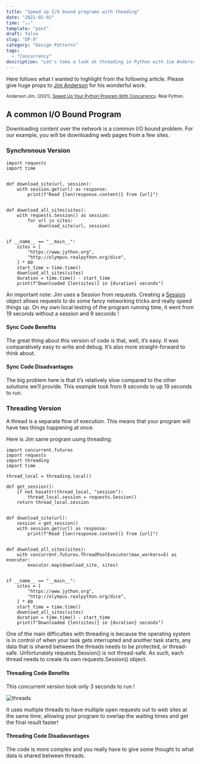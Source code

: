 ```yaml
---
title: "Speed up I/O bound programs with theading"
date: "2021-02-02"
time: "☕️☕️"
template: "post"
draft: false
slug: "DP-9"
category: "Design Patterns"
tags:
  - "Concurrency"
description: "Let's take a look at threading in Python with Jim Anderson"
---
```


Here follows what I wanted to highlight from the following article. Please give huge props to [Jim Anderson](https://realpython.com/team/janderson/) for his wonderful work.

<sub>Anderson Jim, (2021), [Speed Up Your Python Program With Concurrency](https://realpython.com/python-concurrency/#when-is-concurrency-useful). Real Python.</sub>

## A common I/O Bound Program

Downloading content over the network is a common I/O bound problem. For our example, you will be downloading web pages from a few sites.

### Synchronous Version

```
import requests
import time


def download_site(url, session):
    with session.get(url) as response:
        print(f"Read {len(response.content)} from {url}")


def download_all_sites(sites):
    with requests.Session() as session:
        for url in sites:
            download_site(url, session)


if __name__ == "__main__":
    sites = [
        "https://www.jython.org",
        "http://olympus.realpython.org/dice",
    ] * 80
    start_time = time.time()
    download_all_sites(sites)
    duration = time.time() - start_time
    print(f"Downloaded {len(sites)} in {duration} seconds")
```

An important note: Jim uses a Session from requests. Creating a [Session](https://2.python-requests.org/en/master/user/advanced/#id1) object allows requests to do some fancy networking tricks and really speed things up. On my own local testing of the program running time, it went from 19 seconds without a session and 9 seconds !

#### Sync Code Benefits

The great thing about this version of code is that, well, it’s easy. It was comparatively easy to write and debug. It’s also more straight-forward to think about.

#### Sync Code Disadvantages

The big problem here is that it’s relatively slow compared to the other solutions we’ll provide. This example took from 9 seconds to up 19 seconds to run.

### Threading Version

A thread is a separate flow of execution. This means that your program will have two things happening at once.

Here is Jim same program using threading:

```
import concurrent.futures
import requests
import threading
import time

thread_local = threading.local()

def get_session():
    if not hasattr(thread_local, "session"):
        thread_local.session = requests.Session()
    return thread_local.session


def download_site(url):
    session = get_session()
    with session.get(url) as response:
        print(f"Read {len(response.content)} from {url}")


def download_all_sites(sites):
    with concurrent.futures.ThreadPoolExecutor(max_workers=5) as executor:
        executor.map(download_site, sites)


if __name__ == "__main__":
    sites = [
        "https://www.jython.org",
        "http://olympus.realpython.org/dice",
    ] * 80
    start_time = time.time()
    download_all_sites(sites)
    duration = time.time() - start_time
    print(f"Downloaded {len(sites)} in {duration} seconds")
```

One of the main difficulties with threading is because the operating system is in control of when your task gets interrupted and another task starts, any data that is shared between the threads needs to be protected, or thread-safe. Unfortunately requests.Session() is not thread-safe. As such, each thread needs to create its own requests.Session() object.

#### Threading Code Benefits

This concurrent version took only 3 seconds to run !

![threads](/media/concurrency/threads.png)

It uses multiple threads to have multiple open requests out to web sites at the same time, allowing your program to overlap the waiting times and get the final result faster!

#### Threading Code Disadavantages

The code is more complex and you really have to give some thought to what data is shared between threads.